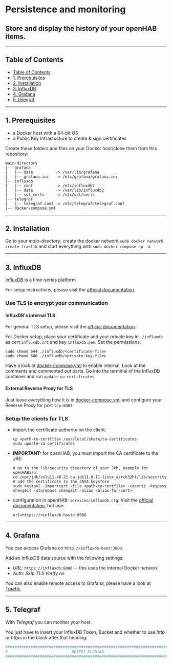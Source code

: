 # Persistence and monitoring

## Store and display the history of your openHAB items.
***
## Table of Contents
* [Table of Contents](#table-of-contents)
* [1. Prerequisites](#1-prerequisites)
* [2. Installation](#2-installation)
* [3. InfluxDB](#3-influxdb)
* [4. Grafana](#4-grafana)
* [5. telegraf](#5-telegraf)

***
## 1. Prerequisites
* a Docker host with a 64-bit OS
* a Public Key Infrastucture to create & sign certificates

Create these folders and files on your Docker host/clone them from this repository:
```
main-directory
|-- grafana
|   |-- data          -> /var/lib/grafana
|   |-- grafana.ini   -> /etc/grafana/grafana.ini
|-- influxdb
|   |-- conf          -> /etc/influxdb2
|   |-- data          -> /var/lib/influxdb2
|   |-- ssl_certs     -> /etc/ssl/certs
|-- telegraf
|   |-- telegraf.conf -> /etc/telegraf/telegraf.conf
|-- docker-compose.yml
```

***
## 2. Installation
Go to your _main-directory_, create the docker network ```sudo docker network create traefik``` 
and start everything with ```sudo docker-compose up -d```.

***
## 3. InfluxDB
[InfluxDB](https://www.influxdata.com/products/influxdb/) is a time-series platform

For setup instructions, please visit the [official documentation](https://docs.influxdata.com/influxdb/v2.0/). 

### Use TLS to encrypt your communication
#### InfluxDB's internal TLS
For general TLS setup, please visit the [official documentation](https://docs.influxdata.com/influxdb/v2.0/security/enable-tls/).

For Docker setup, place your certificate and your private key in ```./influxdb``` as cert ```influxdb.crt``` and key ```influxdb.pem```.
Set the permissions:
```shell
sudo chmod 644 ./influxdb/<certificate-file>
sudo chmod 600 ./influxdb/<private-key-file>
```
Have a look at [docker-compose.yml](docker-compose.yml) to enable internal.
Look at the comments and commented out parts.
Go into the terminal of the InfluxDB container and run ```update-ca-certificates```.

#### External Reverse Proxy for TLS
Just leave everything how it is in [docker-compose.yml](docker-compose.yml) and configure your Reverse Proxy for port ```tcp:8087```.

### Setup the clients for TLS
* import the certificate authority on the client:
  ```shell
  cp <path-to-certfile> /usr/local/share/ca-certificates
  sudo update-ca-certificates
  ```
* __IMPORTANT:__ for openHAB, you must import the CA certificate to the JRE:
  ```shell
  # go to the lib/security directory of your JVM, example for openHABian:
  cd /opt/jdk/zulu11.48.21-ca-jdk11.0.11-linux_aarch32hf/lib/security
  # add the certificate to the JAVA keystore
  sudo keytool -importcert -file <path-to-certfile> -cacerts -keypass changeit -storepass changeit -alias <alias-for-cert>
  ```
* configuration in openHAB: ```services/influxdb.cfg```:
  Visit the [official documentation](https://www.openhab.org/addons/persistence/influxdb/), but use:
  ```
  url=https://<influxdb-host>:8086
  ```

***
## 4. Grafana
You can access Grafana on ```http://influxdb-host:3000```.

Add an InfluxDB data source with the following settings:
* _URL_: ```https://influxdb:8086``` -- this uses the internal Docker network
* _Auth_: _Skip TLS Verify_ on

You can also enable remote access to Grafana, please have a look at [Traefik](/_traefik/README.md).

***
## 5. Telegraf
With _Telegraf_ you can monitor your host.

You just have to insert your InfluxDB Token, Bucket and whether to use _http_ or _https_ in the block after that heading:
```conf
###############################################################################
#                            OUTPUT PLUGINS                                   #
###############################################################################
```